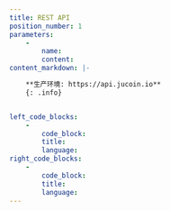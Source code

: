 ```yaml
---
title: REST API
position_number: 1
parameters:
    -
        name:
        content:
content_markdown: |-

    **生产环境: https://api.jucoin.io**
    {: .info}


left_code_blocks:
    -
        code_block:
        title:
        language:
right_code_blocks:
    -
        code_block:
        title:
        language:
---
```

